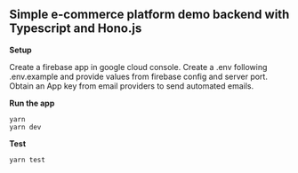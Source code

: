 ## Simple e-commerce platform demo backend with Typescript and Hono.js 

**Setup**


Create a firebase app in google cloud console. Create a .env following .env.example and provide values from firebase config and server port.
Obtain an App key from email providers to send automated emails.

**Run the app**

    yarn
    yarn dev

**Test**

    yarn test

